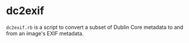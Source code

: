 # dc2exif

`dc2exif.rb` is a script to convert a subset of Dublin Core metadata to and from an image's EXIF metadata.

